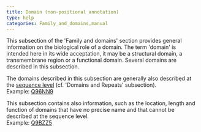 ```yaml
---
title: Domain (non-positional annotation)
type: help
categories: Family_and_domains,manual
---
```


This subsection of the 'Family and domains' section provides general information on the biological role of a domain. The term 'domain' is intended here in its wide acceptation, it may be a structural domain, a transmembrane region or a functional domain. Several domains are described in this subsection.

The domains described in this subsection are generally also described at the [sequence level](https://www.uniprot.org/help/domain) (cf. 'Domains and Repeats' subsection).  
Example: [Q96NN9](https://www.uniprot.org/uniprotkb/Q96NN9#family_and_domains)

This subsection contains also information, such as the location, length and function of domains that have no precise name and that cannot be described at the sequence level.  
Example: [Q9BZZ5](https://www.uniprot.org/uniprotkb/Q9BZZ5#family_and_domains)
